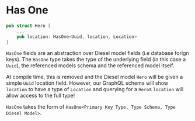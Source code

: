 # Has One

```rust
pub struct Hero {
    ...
    pub location: HasOne<Uuid, location, Location>
}
```

`HasOne` fields are an abstraction over Diesel model fields (i.e database forign keys). The `HasOne` type takes the type of the underlying field (in this case a `Uuid`), the referenced models schema and the referenced model itself.

At compile time, this is removed and the Diesel model `Hero` will be given a simple `Uuid` location field. However, our GraphQL schema will show `location` to have a type of `Location` and querying for a `Hero`s `location` will allow access to the full type!

`HasOne` takes the form of `HasOne<Primary Key Type, Type Schema, Type Diesel Model>`.
